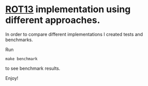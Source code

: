 # [ROT13](https://en.wikipedia.org/wiki/ROT13 "ROT13 in Wikipedia") implementation using different approaches.

In order to compare different implementations I created tests and benchmarks.

Run
```
make benchmark
```
to see benchmark results.

Enjoy!

